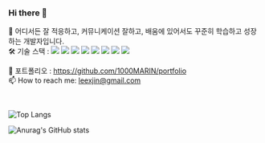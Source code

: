 ### Hi there 👋
🌱 어디서든 잘 적응하고, 커뮤니케이션 잘하고, 배움에 있어서도 꾸준히 학습하고 성장하는 개발자입니다.    
🛠 기술 스택 : 
<a href="" target="_blank"><img src="https://img.shields.io/badge/Java-#007396?style=flat-square&logo=Java&logoColor=white"/></a> 
<a href="" target="_blank"><img src="https://img.shields.io/badge/SpringFramework-222831?style=flat-square&logo=#007396&logoColor=white"/></a> 
<a href="" target="_blank"><img src="https://img.shields.io/badge/MySQL-222831?style=flat-square&logo=#007396&logoColor=white"/></a> 
<a href="" target="_blank"><img src="https://img.shields.io/badge/Oracle-222831?style=flat-square&logo=#007396&logoColor=white"/></a> 
<a href="" target="_blank"><img src="https://img.shields.io/badge/HTML-222831?style=flat-square&logo=#007396&logoColor=white"/></a> 
<a href="" target="_blank"><img src="https://img.shields.io/badge/CSS-222831?style=flat-square&logo=#007396&logoColor=white"/></a> 
<a href="" target="_blank"><img src="https://img.shields.io/badge/JavaScript-222831?style=flat-square&logo=#007396&logoColor=white"/></a> 
<a href="" target="_blank"><img src="https://img.shields.io/badge/aws-48466D?style=flat-square&logo=#007396&logoColor=white"/></a> 




📂 포트폴리오 : https://github.com/1000MARIN/portfolio    
📫 How to reach me: leexjin@gmail.com    
 
<br>

![Top Langs](https://github-readme-stats.vercel.app/api/top-langs/?username=1000marin&layout=compact&theme=prussian)

![Anurag's GitHub stats](https://github-readme-stats.vercel.app/api?username=1000marin&show_icons=true&theme=prussian)   


